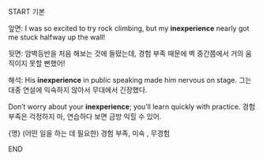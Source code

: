 START
기본

앞면:
I was so excited to try rock climbing, but my **inexperience** nearly got me stuck halfway up the wall!


뒷면:
암벽등반을 처음 해보는 것에 들떴는데, 경험 부족 때문에 벽 중간쯤에서 거의 움직이지 못할 뻔했어!


해석:
His **inexperience** in public speaking made him nervous on stage.
그는 대중 연설에 익숙하지 않아서 무대에서 긴장했다.

Don’t worry about your **inexperience**; you’ll learn quickly with practice.
경험 부족은 걱정하지 마, 연습하다 보면 금방 익힐 수 있어.

{명} (어떤 일을 하는 데 필요한) 경험 부족, 미숙 , 무경험
<!--ID: 1742801009201-->
END
